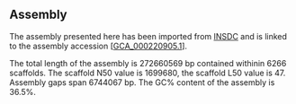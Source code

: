 **Assembly**
--------

The assembly presented here has been imported from [INSDC](http://www.insdc.org) and is linked to the assembly accession [[GCA\_000220905.1](http://www.ebi.ac.uk/ena/data/view/GCA_000220905.1)].

The total length of the assembly is 272660569 bp contained withinin 6266 scaffolds.
The scaffold N50 value is 1699680, the scaffold L50 value is 47.
Assembly gaps span 6744067 bp. The GC% content of the assembly is 36.5%.
